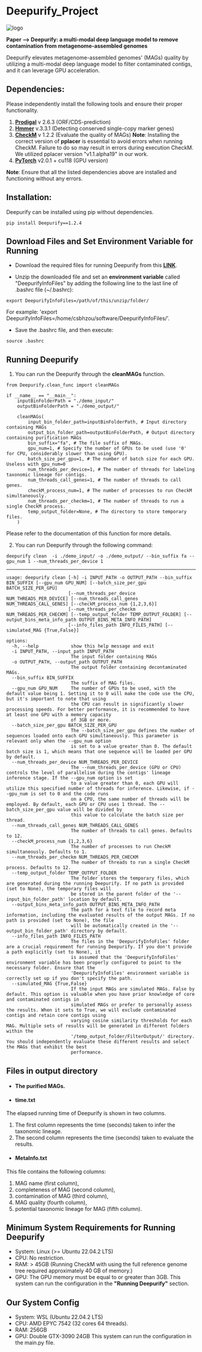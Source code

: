 # Deepurify_Project

![](/deeplogo-s.png "logo")

  **Paper --> Deepurify: a multi-modal deep language model to remove contamination from metagenome-assembled genomes**
  
 Deepurify elevates metagenome-assembled genomes' (MAGs) quality by utilizing a multi-modal deep language model to filter contaminated contigs, and it can leverage GPU acceleration.


## Dependencies:
Please independently install the following tools and ensure their proper functionality.

1. **[Prodigal](https://github.com/hyattpd/Prodigal/wiki/installation)** v 2.6.3 (ORF/CDS-prediction)
2. **[Hmmer](http://hmmer.org/download.html)** v.3.3.1 (Detecting conserved single-copy marker genes)
3. **[CheckM](https://github.com/Ecogenomics/CheckM/wiki/)** v 1.2.2 (Evaluate the quality of MAGs)
**Note**: Installing the correct version of **pplacer** is essential to avoid errors when running CheckM. 
            Failure to do so may result in errors during execution CheckM. 
            We utilized pplacer version "v1.1.alpha19" in our work.
4. **[PyTorch](https://pytorch.org/)** v2.0.1 + cu118 (GPU version)

**Note**: Ensure that all the listed dependencies above are installed and functioning without any errors.


## Installation:
Deepurify can be installed using pip without dependencies. 
```
pip install Deepurify==1.2.4
```


## Download Files and Set Environment Variable for Running
- Download the required files for running Deepurify from this **[LINK](https://drive.google.com/file/d/1i-qNfxVmxDXymTuVoTPuNFSB6VdKIYjb/view?usp=sharing)**.

- Unzip the downloaded file and set an **environment variable** called "DeepurifyInfoFiles" by adding the following line to the last line of .bashrc file (~/.bashrc):
```
export DeepurifyInfoFiles=/path/of/this/unzip/folder/
```
For example: 'export DeepurifyInfoFiles=/home/csbhzou/software/DeepurifyInfoFiles/'.

- Save the .bashrc file, and then execute:
```
source .bashrc
```


## Running Deepurify
1.  You can run the Deepurify through the **cleanMAGs** function.
```
from Deepurify.clean_func import cleanMAGs

if __name__ == "__main__":
    inputBinFolderPath = "./demo_input/"
    outputBinFolderPath = "./demo_output/"
    
    cleanMAGs(
        input_bin_folder_path=inputBinFolderPath, # Input directory containing MAGs
        output_bin_folder_path=outputBinFolderPath, # Output directory containing purification MAGs
        bin_suffix="fa", # The file suffix of MAGs.
        gpu_num=1, # Specify the number of GPUs to be used (use '0' for CPU, considerably slower than using GPU).
        batch_size_per_gpu=1, # The number of batch size for each GPU. Useless with gpu_num=0
        num_threads_per_device=1, # The number of threads for labeling taxonomic lineage for contigs.
        num_threads_call_genes=1, # The number of threads to call genes.
        checkM_process_num=1, # The number of processes to run CheckM simultaneously.
        num_threads_per_checkm=1, # The number of threads to run a single CheckM process.
        temp_output_folder=None, # The directory to store temporary files.
    )

```
Please refer to the documentation of this function for more details.

2.  You can run Deepurify through the following command:
```
deepurify clean  -i ./demo_input/ -o ./demo_output/ --bin_suffix fa --gpu_num 1 --num_threads_per_device 1
```
-------------------------------------------------------------------------------------------------------------------------------------------------------------------------------
```
usage: deepurify clean [-h] -i INPUT_PATH -o OUTPUT_PATH --bin_suffix BIN_SUFFIX [--gpu_num GPU_NUM] [--batch_size_per_gpu BATCH_SIZE_PER_GPU]
                       [--num_threads_per_device NUM_THREADS_PER_DEVICE] [--num_threads_call_genes NUM_THREADS_CALL_GENES] [--checkM_process_num {1,2,3,6}]
                       [--num_threads_per_checkm NUM_THREADS_PER_CHECKM] [--temp_output_folder TEMP_OUTPUT_FOLDER] [--output_bins_meta_info_path OUTPUT_BINS_META_INFO_PATH]
                       [--info_files_path INFO_FILES_PATH] [--simulated_MAG {True,False}]

options:
  -h, --help            show this help message and exit
  -i INPUT_PATH, --input_path INPUT_PATH
                        The input folder containing MAGs
  -o OUTPUT_PATH, --output_path OUTPUT_PATH
                        The output folder containing decontaminated MAGs.
  --bin_suffix BIN_SUFFIX
                        The suffix of MAG files.
  --gpu_num GPU_NUM     The number of GPUs to be used, with the default value being 1. Setting it to 0 will make the code use the CPU, but it's important to note that using
                        the CPU can result in significantly slower processing speeds. For better performance, it is recommended to have at least one GPU with a memory capacity
                        of 3GB or more.
  --batch_size_per_gpu BATCH_SIZE_PER_GPU
                        The --batch_size_per_gpu defines the number of sequences loaded onto each GPU simultaneously. This parameter is relevant only when the --gpu_num option
                        is set to a value greater than 0. The default batch size is 1, which means that one sequence will be loaded per GPU by default.
  --num_threads_per_device NUM_THREADS_PER_DEVICE
                        The --num_threads_per_device (GPU or CPU) controls the level of parallelism during the contigs' lineage inference stage. If the --gpu_num option is set
                        to a value greater than 0, each GPU will utilize this specified number of threads for inference. Likewise, if --gpu_num is set to 0 and the code runs
                        on a CPU, the same number of threads will be employed. By default, each GPU or CPU uses 1 thread. The --batch_size_per_gpu value will be divided by
                        this value to calculate the batch size per thread.
  --num_threads_call_genes NUM_THREADS_CALL_GENES
                        The number of threads to call genes. Defaults to 12.
  --checkM_process_num {1,2,3,6}
                        The number of processes to run CheckM simultaneously. Defaults to 1.
  --num_threads_per_checkm NUM_THREADS_PER_CHECKM
                        The number of threads to run a single CheckM process. Defaults to 12.
  --temp_output_folder TEMP_OUTPUT_FOLDER
                        The folder stores the temporary files, which are generated during the running Deepurify. If no path is provided (set to None), the temporary files will
                        be stored in the parent folder of the '--input_bin_folder_path' location by default.
  --output_bins_meta_info_path OUTPUT_BINS_META_INFO_PATH
                        The path for a text file to record meta information, including the evaluated results of the output MAGs. If no path is provided (set to None), the file
                        will be automatically created in the '--output_bin_folder_path' directory by default.
  --info_files_path INFO_FILES_PATH
                        The files in the 'DeepurifyInfoFiles' folder are a crucial requirement for running Deepurify. If you don't provide a path explicitly (set to None), it
                        is assumed that the 'DeepurifyInfoFiles' environment variable has been properly configured to point to the necessary folder. Ensure that the
                        'DeepurifyInfoFiles' environment variable is correctly set up if you don't specify the path.
  --simulated_MAG {True,False}
                        If the input MAGs are simulated MAGs. False by default. This option is valuable when you have prior knowledge of core and contaminated contigs in
                        simulated MAGs or prefer to personally assess the results. When it sets to True, we will exclude contaminated contigs and retain core contigs using
                        varying cosine similarity thresholds for each MAG. Multiple sets of results will be generated in different folders within the
                        '/temp_output_folder/FilterOutput/' directory. You should independently evaluate these different results and select the MAGs that exhibit the best
                        performance.
```


## Files in output directory
- #### The purified MAGs.
- #### time.txt 
The elapsed running time of Deepurify is shown in two columns. 

1. The first column represents the time (seconds) taken to infer the taxonomic lineage.
2. The second column represents the time (seconds) taken to evaluate the results.

- #### MetaInfo.txt 
This file contains the following columns: 

1. MAG name (first column), 
2. completeness of MAG (second column), 
3. contamination of MAG (third column), 
4. MAG quality (fourth column),
5. potential taxonomic lineage for MAG (fifth column).

## Minimum System Requirements for Running Deepurify
- System: Linux (>= Ubuntu 22.04.2 LTS)
- CPU: No restriction.
- RAM: > 45GB (Running CheckM with using the full reference genome tree required approximately 40 GB of memory.)
- GPU: The GPU memory must be equal to or greater than 3GB.
This system can run the configuration in the **"Running Deepurify"** section.


## Our System Config
- System: WSL (Ubuntu 22.04.2 LTS)
- CPU: AMD EPYC 7542 (32 cores 64 threads).
- RAM: 256GB
- GPU: Double GTX-3090 24GB
This system can run the configuration in the main.py file.
